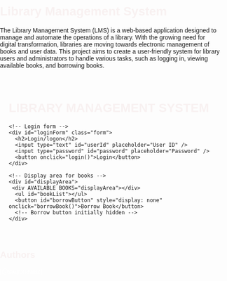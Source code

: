 
# Library Management System

The Library Management System (LMS) is a web-based application designed to manage and automate the operations of a library. With the growing need for digital transformation, libraries are moving towards electronic management of books and user data. This project aims to create a user-friendly system for library users and administrators to handle various tasks, such as logging in, viewing available books, and borrowing books.



<!DOCTYPE html>
<html lang="en">
<head>
  <meta charset="UTF-8" />
  <meta name="viewport" content="width=device-width, initial-scale=1.0" />
  <title>Library Management System</title>
  <style>
    body {
      font-family: Arial, sans-serif;
      margin: 0;
      padding: 0;
      background-image: url('https://img.freepik.com/free-photo/abundant-collection-antique-books-wooden-shelves-generated-by-ai_188544-29660.jpg');
      background-size: cover;
      position: relative;
    }

    body::before {
      content: '';
      position: absolute;
      top: 0;
      left: 0;
      width: 100%;
      height: 100%;
      background-color: rgba(0, 0, 0, 0.4);
    }

    .container {
      max-width: 800px;
      margin: 0 auto;
      padding: 20px;
      position: relative;
    }

    .form {
      margin-bottom: 20px;
    }

    input[type='text'],
    input[type='password'] {
      width: calc(100% - 10px);
      padding: 5px;
      margin-bottom: 10px;
    }

    button {
      padding: 8px 15px;
      background-color: #153ed3;
      color: #fff;
      border: none;
      cursor: pointer;
    }

    button:hover {
      background-color: #0056b3;
    }

    h1,
    h2 {
      color: #f8f1f1;
    }

    ul {
      list-style-type: none;
      padding: 0;
    }

    li {
      margin-bottom: 5px;
      color: #fff;
      cursor: pointer; /* Add cursor pointer to indicate selectable items */
    }

    li:hover {
      background-color: rgba(255, 255, 255, 0.2); /* Add hover effect */
    }

    .selected {
      background-color: rgba(255, 255, 255, 0.4);
    }
  </style>
</head>
<body>
  <!-- Container div to hold content -->
  <div class="container">
    <h1>LIBRARY MANAGEMENT SYSTEM</h1>

    <!-- Login form -->
    <div id="loginForm" class="form">
      <h2>Login/logon</h2>
      <input type="text" id="userId" placeholder="User ID" />
      <input type="password" id="password" placeholder="Password" />
      <button onclick="login()">Login</button>
    </div>

    <!-- Display area for books -->
    <div id="displayArea">
     <div AVAILABLE BOOKS="displayArea"></div>
      <ul id="bookList"></ul>
      <button id="borrowButton" style="display: none" onclick="borrowBook()">Borrow Book</button>
      <!-- Borrow button initially hidden -->
    </div>
  </div>

  <script>
    // Sample data for initial display
    let books = [
      { ISBN: '56768-001', title: 'OOPS' },
      { ISBN: '56768-002', title: 'Network Analysis' },
      { ISBN: '56768-003', title: 'PF' },
      { ISBN: '56768-004', title: 'Linear Algebra' },
      { ISBN: '56768-005', title: 'Electric Circuits' },
      { ISBN: '55599-006', title: 'Applied Physics' },
      { ISBN: '55599-007', title: 'OHS' },
      { ISBN: '55599-008', title: 'Circuit Analysis' },
      { ISBN: '55599-009', title: 'Geography' },
      { ISBN: '55599-010', title: 'ICT' },
      { ISBN: '55589-011', title: 'Chemistry' },
      { ISBN: '55589-012', title: 'Maths' },
      { ISBN: '55589-013', title: 'Islamiyat' },
      { ISBN: '55589-014', title: 'English' },
      { ISBN: '55589-015', title: 'Ethical Hacking' },
      { ISBN: '55589-016', title: 'Biology' },
    ];

    // Function to display books
    function displayBooks() {
      const bookList = document.getElementById('bookList');
      bookList.innerHTML = '';
      books.forEach(book => {
        const li = document.createElement('li');
        li.textContent = `${book.title} - ISBN: ${book.ISBN}`;
        // Add event listener to each book item to handle selection
        li.addEventListener('click', function () {
          // Highlight selected book
          const selectedBook = document.querySelector('.selected');
          if (selectedBook) {
            selectedBook.classList.remove('selected');
          }
          li.classList.add('selected');
          // Show borrow button
          document.getElementById('borrowButton').style.display = 'block';
        });
        bookList.appendChild(li);
      });
    }

    // Function to validate login
    function login() {
      const userId = document.getElementById('userId').value;
      const password = document.getElementById('password').value;

      // Check if the user ID and password are correct
      const validUserIds = ['56768', '55599', '55589'];
      const validPassword = '12345';

      if (validUserIds.includes(userId) && password === validPassword) {
        // Hide login form and display books
        document.getElementById('loginForm').style.display = 'none';
        displayBooks();
      } else {
        alert('Invalid user ID or password.');
      }
    }

    // Function to borrow selected book
    function borrowBook() {
      const selectedBook = document.querySelector('.selected');
      if (selectedBook) {
        const selectedISBN = selectedBook.textContent
          .split(' - ')[1]
          .split(': ')[1];
        // Implement your borrow logic here
        alert(`You have borrowed the book with ISBN: ${selectedISBN}. Please return it within 7 days.`);
      } else {
        alert('Please select a book to borrow.');
      }
    }
  </script>
</body>
</html>


## Authors

- [@saqibnawaz]

